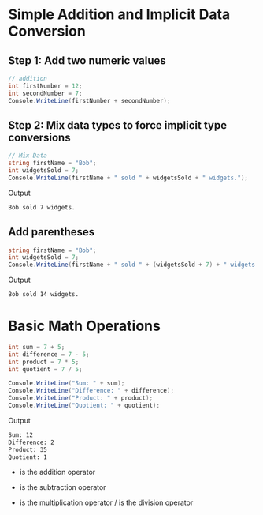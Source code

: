 # Simple Addition and Implicit Data Conversion
## Step 1: Add two numeric values
```C#
// addition
int firstNumber = 12;
int secondNumber = 7;
Console.WriteLine(firstNumber + secondNumber);
```
## Step 2: Mix data types to force implicit type conversions

```C#
// Mix Data
string firstName = "Bob";
int widgetsSold = 7;
Console.WriteLine(firstName + " sold " + widgetsSold + " widgets.");
```
Output
```BASH
Bob sold 7 widgets.
```

## Add parentheses

```C#
string firstName = "Bob";
int widgetsSold = 7;
Console.WriteLine(firstName + " sold " + (widgetsSold + 7) + " widgets.");
```  

Output
```BASH
Bob sold 14 widgets.
```

# Basic Math Operations
```C#
int sum = 7 + 5;
int difference = 7 - 5;
int product = 7 * 5;
int quotient = 7 / 5;

Console.WriteLine("Sum: " + sum);
Console.WriteLine("Difference: " + difference);
Console.WriteLine("Product: " + product);
Console.WriteLine("Quotient: " + quotient);
```
Output
```BASH
Sum: 12
Difference: 2
Product: 35
Quotient: 1
```

+ is the addition operator
- is the subtraction operator
* is the multiplication operator
/ is the division operator
